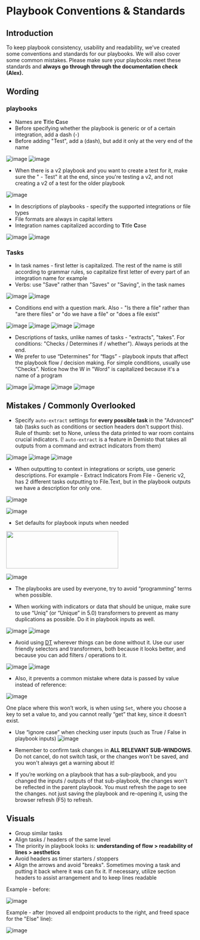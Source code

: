 # Playbook Conventions & Standards
## Introduction
To keep playbook consistency, usability and readability, we've created some conventions and standards for our playbooks. We will also cover some common mistakes.
Please make sure your playbooks meet these standards and **always go through through the documentation check (Alex).**

## Wording
### playbooks
 - Names are **T**itle **C**ase
 - Before specifying whether the playbook is generic or of a certain integration, add a dash (-)
 - Before adding "Test", add a (dash), but add it only at the very end of the name
 
 ![image](https://user-images.githubusercontent.com/43602124/62224827-f8742f00-b3bf-11e9-857e-5f216297aee1.png)
![image](https://user-images.githubusercontent.com/43602124/62224883-0f1a8600-b3c0-11e9-910e-03a86c7456d7.png)

-   When there is a v2 playbook and you want to create a test for it, make sure the " - Test" it at the end, since you're testing a v2, and not creating a v2 of a test for the older playbook


![image](https://user-images.githubusercontent.com/43602124/62225909-fa3ef200-b3c1-11e9-9e66-d96ce7fefbde.png)

-   In descriptions of playbooks - specify the supported integrations or file types
-   File formats are always in capital letters
-   Integration names capitalized according to **T**itle **C**ase


![image](https://user-images.githubusercontent.com/43602124/62228872-2e68e180-b3c7-11e9-9de3-ea21c0e3c866.png)
![image](https://user-images.githubusercontent.com/43602124/62228877-3032a500-b3c7-11e9-8644-17278aa24870.png)


### Tasks
-   In task names - first letter is capitalized. The rest of the name is still according to grammar rules, so capitalize first letter of every part of an integration name for example
-   Verbs: use "Save" rather than "Saves" or "Saving", in the task names


![image](https://user-images.githubusercontent.com/43602124/62226474-f3fd4580-b3c2-11e9-94be-4ef28a6e5591.png)
![image](https://user-images.githubusercontent.com/43602124/62226484-f6f83600-b3c2-11e9-8e99-0cdc8117ee7e.png)

-   Conditions end with a question mark. Also - "Is there a file" rather than "are there files" or "do we have a file" or "does a file exist"


![image](https://user-images.githubusercontent.com/43602124/62226641-2a3ac500-b3c3-11e9-97b6-546aab935487.png)
![image](https://user-images.githubusercontent.com/43602124/62226647-2c9d1f00-b3c3-11e9-82d5-63a637b2c23e.png)
![image](https://user-images.githubusercontent.com/43602124/62226658-3030a600-b3c3-11e9-826a-5104ed3a1a18.png)
![image](https://user-images.githubusercontent.com/43602124/62226668-36268700-b3c3-11e9-9d71-b4479696422f.png)


-   Descriptions of tasks, unlike names of tasks - "extracts", "takes". For conditions: "Checks / Determines if / whether"). Always periods at the end.
-   We prefer to use “Determines” for “flags” - playbook inputs that affect the playbook flow / decision making. For simple conditions, usually use “Checks”.
Notice how the W in "Word" is capitalized because it's a name of a program

![image](https://user-images.githubusercontent.com/43602124/62228424-4f7d0280-b3c6-11e9-8bee-47808ec59d31.png)
![image](https://user-images.githubusercontent.com/43602124/62228435-53a92000-b3c6-11e9-9434-f1201e247f62.png)
![image](https://user-images.githubusercontent.com/43602124/62228472-628fd280-b3c6-11e9-838c-285e68ec4661.png)
![image](https://user-images.githubusercontent.com/43602124/62228481-66235980-b3c6-11e9-95da-46b12ab243ff.png)


## Mistakes / Commonly Overlooked

-   Specify `auto-extract` settings for **every possible task** in the "Advanced" tab (tasks such as conditions or section headers don't support this). Rule of thumb: set to None, unless the data printed to war room contains crucial indicators.
(! `auto-extract` is a feature in Demisto that takes all outputs from a command and extract indicators from them)


![image](https://user-images.githubusercontent.com/43602124/62229068-97505980-b3c7-11e9-9c80-18b6f84ba90c.png)
![image](https://user-images.githubusercontent.com/43602124/62229072-991a1d00-b3c7-11e9-9486-e481096bd2db.png)
![image](https://user-images.githubusercontent.com/43602124/62229081-9d463a80-b3c7-11e9-8602-ece4e593fa57.png)


-   When outputting to context in integrations or scripts, use generic descriptions. For example - Extract Indicators From File - Generic v2, has 2 different tasks outputting to File.Text, but in the playbook outputs we have a description for only one.


![image](https://user-images.githubusercontent.com/50324325/67759127-9622dd00-fa47-11e9-90d5-a88c616bd8fe.png)

![image](https://user-images.githubusercontent.com/50324325/67759239-c9656c00-fa47-11e9-803b-a18005c63b52.png)




-   Set defaults for playbook inputs when needed

<img src="https://user-images.githubusercontent.com/50324325/67758301-18aa9d00-fa46-11e9-84e9-cba48d639766.png" width="300" height="100">

![image](https://user-images.githubusercontent.com/50324325/67759434-121d2500-fa48-11e9-871b-dac447da1b8e.png)


-   The playbooks are used by everyone, try to avoid “programming” terms when possible.

-   When working with indicators or data that should be unique, make sure to use “Uniq” (or “Unique” in 5.0) transformers to prevent as many duplications as possible. Do it in playbook inputs as well.


![image](https://user-images.githubusercontent.com/43602124/62229766-1f832e80-b3c9-11e9-8ac3-6cb48a132c1f.png)
![image](https://user-images.githubusercontent.com/43602124/62229771-21e58880-b3c9-11e9-8d85-c82c0c895252.png)

-   Avoid using [DT](https://github.com/demisto/content/tree/master/docs) wherever things can be done without it. Use our user friendly selectors and transformers, both because it looks better, and because you can add filters / operations to it.

![image](https://user-images.githubusercontent.com/50324325/67759623-76d87f80-fa48-11e9-9dc7-3f8d5ef4341c.png)
![image](https://user-images.githubusercontent.com/50324325/67759719-a5565a80-fa48-11e9-9a91-b5ce555197d4.png)

* Also, it prevents a common mistake where data is passed by value instead of reference:

![image](https://user-images.githubusercontent.com/50324325/67759760-bb641b00-fa48-11e9-82a0-e028e50efa02.png)

One place where this won’t work, is when using `Set`, where you choose a key to set a value to, and you cannot really “get” that key, since it doesn’t exist.

-   Use “ignore case” when checking user inputs (such as True / False in playbook inputs)
![image](https://user-images.githubusercontent.com/43602124/62229948-7983f400-b3c9-11e9-9a9f-92be482d3992.png)

* Remember to confirm task changes in **ALL RELEVANT SUB-WINDOWS**. Do not cancel, do not switch task, or the changes won't be saved, and you won't always get a warning about it!

-   If you’re working on a playbook that has a sub-playbook, and you changed the inputs / outputs of that sub-playbook, the changes won’t be reflected in the parent playbook. You must refresh the page to see the changes. not just saving the playbook and re-opening it, using the browser refresh (F5) to refresh.

## Visuals

-   Group similar tasks
-   Align tasks / headers of the same level
-   The priority in playbook looks is: **understanding of flow > readability of lines > aesthetics**
-   Avoid headers as timer starters / stoppers
-   Align the arrows and avoid "breaks". Sometimes moving a task and putting it back where it was can fix it. If necessary, utilize section headers to assist arrangement and to keep lines readable

Example - before:


![image](https://user-images.githubusercontent.com/43602124/62230489-9240d980-b3ca-11e9-8a88-2d5928888fac.png)


Example - after (moved all endpoint products to the right, and freed space for the "Else" line):

![image](https://user-images.githubusercontent.com/43602124/62230511-9ec53200-b3ca-11e9-8d75-2f4a59b71f1a.png)


